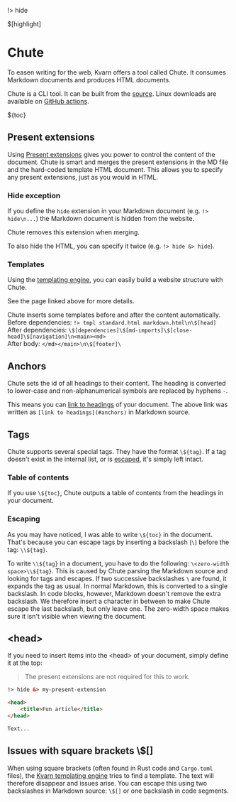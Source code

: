 !> hide

<head>
    <title>Chute - Markdown support | Kvarn</title>
    <meta name="permalinks" content="not-titles"> <!-- part of JS on icelk.dev & kvarn.org, options: disabled|enabled|not-titles -->
    <meta name="description" content="The Chute tool utilizing Kvarn templates to give comprehensive Markdown support.">
    $[highlight]
</head>

# Chute

To easen writing for the web, Kvarn offers a tool called Chute. It consumes Markdown documents and produces HTML documents.

Chute is a CLI tool. It can be built from the [source](https://github.com/Icelk/kvarn/tree/main/chute). Linux downloads are available on [GitHub actions](https://github.com/Icelk/kvarn/actions/workflows/chute.yml).

${toc}

## Present extensions

Using [Present extensions](/extensions/#present) gives you power to control the content of the document.
Chute is smart and merges the present extensions in the MD file and the hard-coded template HTML document.
This allows you to specify any present extensions, just as you would in HTML.

### Hide exception

If you define the `hide` extension in your Markdown document (e.g. `!> hide\n...`) the Markdown document is hidden from the website.

Chute removes this extension when merging.

To also hide the HTML, you can specify it twice (e.g. `!> hide &> hide`).

### Templates

Using the [templating engine](/templates.), you can easily build a website structure with Chute.

See the page linked above for more details.

Chute inserts some templates before and after the content automatically.
Before dependencies: `!> tmpl standard.html markdown.html\n\$[head]`\
After dependencies: `\$[dependencies]\$[md-imports]\$[close-head]\$[navigation]\n<main><md>`\
After body: `</md></main>\n\$[footer]\`

## Anchors

Chute sets the id of all headings to their content.
The heading is converted to lower-case and non-alphanumerical symbols are replaced by hyphens `-`.

This means you can [link to headings](#anchors) of your document.
The above link was written as `[link to headings](#anchors)` in Markdown source.

## Tags

Chute supports several special tags. They have the format `\${tag}`.
If a tag doesn't exist in the internal list, or is [escaped](#escaping),
it's simply left intact.

### Table of contents

If you use `\${toc}`, Chute outputs a table of contents from the headings in your document.

### Escaping

As you may have noticed, I was able to write `\${toc}` in the document.
That's because you can escape tags by inserting a backslash (`\`) before the tag:  `\​\${tag}`.

To write `\​\${tag}` in a document, you have to do the following: `\<zero-width space>\​\${tag}`.
This is caused by Chute parsing the Markdown source and looking for tags and escapes. If two successive backslashes `\`
are found, it expands the tag as usual. In normal Markdown, this is converted to a single backslash.
In code blocks, however, Markdown doesn't remove the extra backslash. We therefore insert a character in between to
make Chute escape the last backslash, but only leave one. The zero-width space makes sure it isn't visible when viewing the document.

## \<head\>

If you need to insert items into the \<head\> of your document, simply define it at the top:

> The present extensions are not required for this to work.

```html
!> hide &> my-present-extension

<head>
    <title>Fun article</title>
</head>

Text...
```

## Issues with square brackets \\$[]

When using square brackets (often found in Rust code and `Cargo.toml` files), the [Kvarn templating engine](/templates.)
tries to find a template. The text will therefore disappear and issues arise.
You can escape this using two backslashes in Markdown source: `\$[]` or one backslash in code segments.
